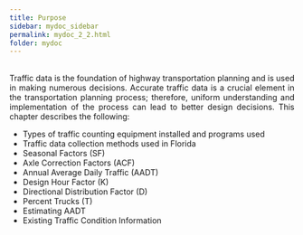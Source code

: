 ```yaml
---
title: Purpose
sidebar: mydoc_sidebar
permalink: mydoc_2_2.html
folder: mydoc
---
```

<br>
<div style="text-align: justify"> Traffic data is the foundation of highway transportation planning and is used in
making numerous decisions. Accurate traffic data is a crucial element in the
transportation planning process; therefore, uniform understanding and
implementation of the process can lead to better design decisions. This chapter
describes the following:</div> 

+ Types of traffic counting equipment installed and programs used
+ Traffic data collection methods used in Florida
+ Seasonal Factors (SF)
+ Axle Correction Factors (ACF)
+ Annual Average Daily Traffic (AADT)
+ Design Hour Factor (K)
+ Directional Distribution Factor (D)
+ Percent Trucks (T)
+ Estimating AADT
+ Existing Traffic Condition Information